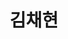 ---
title: 김채현
type: landing

# Full Name (for SEO)
first_name: Chaehyeon
last_name: Kim

# Username (this should match the folder name)
authors:
  - admin

# Is this the primary user of the site?
superuser: true

# Role/position
role: 백엔드 개발자

# Organizations/Affiliations
organizations:
  - name: 전북대학교 컴퓨터인공지능학부
    url: 'https://csai.jbnu.ac.kr/csai/index.do'
  

# Short bio (displayed in user profile at end of posts)
bio: >
  안녕하세요. 본질에 집중하는 백엔드 개발자 김채현입니다. 끊임없는 학습과 탐구로 견고한 시스템을 설계하고, 문제 해결에 집중하는 과정에서 성장을 느낍니다. 새로운 기술을 두려워하지 않고, 본질에 충실한 개발을 통해 가치 있는 솔루션을 만들어가는 것이 제 목표입니다. 잔잔하지만 깊이 있는 물처럼, 차분하면서도 깊이 있는 지식과 경험을 바탕으로 실질적인 가치를 더할 수 있는 개발자가 되겠습니다.

sections:
  - block: interests
    content:
      title: "관심 분야"
      items:
        - name: Web Services
        - name: API Design & Integration
        - name: Cloud Infrastructure
        - name: Development & Deploy
        - name: Computer Vision

  - block: education
    content:
      title: "Education"
      courses:
        - course: B.S. in (컴퓨터공학부)
          institution: 전북대학교
          year: 2022 - 2026

  - block: social
    content:
        title: "Social Profiles"
        links:
          - icon: envelope
            url: 'mailto:esther107@jbnu.ac.kr'
            icon_pack: fas
          - icon: github
            url: 'https://github.com/chaehyeon107'
            icon_pack: fab
          - icon: brands/x
            url: 'https://x.com/107daydreaming'
# Link to a PDF of your resume/CV from the About widget.
# To enable, copy your resume/CV to `static/files/cv.pdf` and uncomment the lines below.
# - icon: cv
#   icon_pack: ai
#   link: files/cv.pdf

# Enter email to display Gravatar (if Gravatar enabled in Config)

# Highlight the author in author lists? (true/false)
highlight_name: true

# Organizational groups that you belong to (for People widget)
#   Set this to `[]` or comment out if you are not using People widget.


sections:
  - block: interest
    content:
      title: '채현’s CODING Interests'
      items:
        - name: |
            알고리즘
            (Algorithm)
          description: |
            전북대학교 컴퓨터인공지능학부 알고리즘 동아리 ALPS 소속으로 백준 사이트에서 **알고리즘 학습 진행**.
          icon: code-branch
          icon_pack: fas
        - name: |
            spring 프레임워크
            (Spring Framework)
          description: |
            인프런 사이트 인강을 통해 **spring 프레임워크 기초**를 학습 중.
          icon: seedling
          icon_pack: fas
        - name: |
            클라우드 컴퓨팅 
            (Cloud Computing)
          description: |
            인프라 관리 및 서비스 배포 등 클라우드 컴퓨팅에 관한 지식을 탐구 중. **aws 관련 자격증 취득 공부**를 목표로 함.
          icon: calculator
          icon_pack: fas
        - name: |
            데이터 아키텍쳐 설계
            (Data Architecture)
          description: |
            추후 진행할 전북대학교 맛집 프로젝트의 데이터 아키텍쳐 설계를 목표로 함. 목표를 달성하기 위한 첫 걸음으로 현재 **sqld 자격증 공부** 진행 중.
          icon: chart-line
          icon_pack: fas
        - name: |
            개발
            (Development)
          description: |
            Full-Stack 기반의 응용 어플리케이션 개발. 현재 **전북대학교 맛집 웹앱 프로젝트**를 계획 중.
          icon: laptop
          icon_pack: fas
        - name: |
            영어회화
            (English conversation)
          description: |
            개발자의 덕목인 영어를 자유롭게 구사하기 위해 **회화 공부** 진행.
          icon: globe
          icon_pack: fas
    design:
      columns: 1


  - block: techstack
    content:
      title: 'Tech Stack'
      items:
        - name: Backend
          items:
            - name: Kotlin
            - name: Java
            - name: Spring Boot
            - name: Spring
            - name: Gradle
        - name: DevOps
          items:
            - name: AWS - EC2
            - name: MySQL
            - name: Markdown
        - name: Frontend
          items:
            - name: HTML
            - name: CSS
            - name: JS
        - name: Tools & Collaboration
          items:
            - name: Git
            - name: Jira
            - name: Slack
            - name: VS Code
            - name: Intellij
            - name: Pycharm
            - name: Eclipse
            - name: Android Studio
    design:
      columns: 1

---